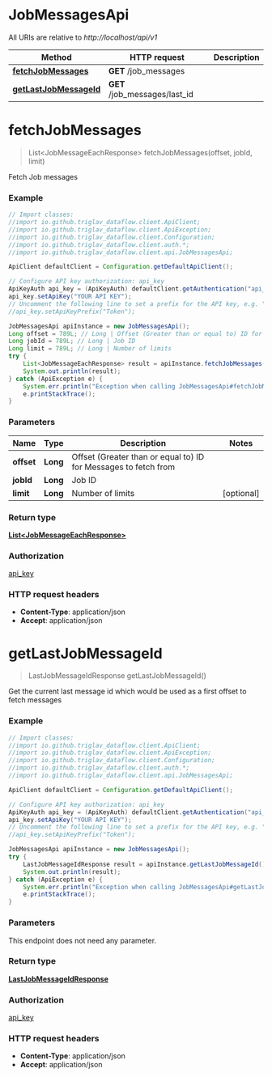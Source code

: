 # JobMessagesApi

All URIs are relative to *http://localhost/api/v1*

Method | HTTP request | Description
------------- | ------------- | -------------
[**fetchJobMessages**](JobMessagesApi.md#fetchJobMessages) | **GET** /job_messages | 
[**getLastJobMessageId**](JobMessagesApi.md#getLastJobMessageId) | **GET** /job_messages/last_id | 


<a name="fetchJobMessages"></a>
# **fetchJobMessages**
> List&lt;JobMessageEachResponse&gt; fetchJobMessages(offset, jobId, limit)



Fetch Job messages

### Example
```java
// Import classes:
//import io.github.triglav_dataflow.client.ApiClient;
//import io.github.triglav_dataflow.client.ApiException;
//import io.github.triglav_dataflow.client.Configuration;
//import io.github.triglav_dataflow.client.auth.*;
//import io.github.triglav_dataflow.client.api.JobMessagesApi;

ApiClient defaultClient = Configuration.getDefaultApiClient();

// Configure API key authorization: api_key
ApiKeyAuth api_key = (ApiKeyAuth) defaultClient.getAuthentication("api_key");
api_key.setApiKey("YOUR API KEY");
// Uncomment the following line to set a prefix for the API key, e.g. "Token" (defaults to null)
//api_key.setApiKeyPrefix("Token");

JobMessagesApi apiInstance = new JobMessagesApi();
Long offset = 789L; // Long | Offset (Greater than or equal to) ID for Messages to fetch from
Long jobId = 789L; // Long | Job ID
Long limit = 789L; // Long | Number of limits
try {
    List<JobMessageEachResponse> result = apiInstance.fetchJobMessages(offset, jobId, limit);
    System.out.println(result);
} catch (ApiException e) {
    System.err.println("Exception when calling JobMessagesApi#fetchJobMessages");
    e.printStackTrace();
}
```

### Parameters

Name | Type | Description  | Notes
------------- | ------------- | ------------- | -------------
 **offset** | **Long**| Offset (Greater than or equal to) ID for Messages to fetch from |
 **jobId** | **Long**| Job ID |
 **limit** | **Long**| Number of limits | [optional]

### Return type

[**List&lt;JobMessageEachResponse&gt;**](JobMessageEachResponse.md)

### Authorization

[api_key](../README.md#api_key)

### HTTP request headers

 - **Content-Type**: application/json
 - **Accept**: application/json

<a name="getLastJobMessageId"></a>
# **getLastJobMessageId**
> LastJobMessageIdResponse getLastJobMessageId()



Get the current last message id which would be used as a first offset to fetch messages

### Example
```java
// Import classes:
//import io.github.triglav_dataflow.client.ApiClient;
//import io.github.triglav_dataflow.client.ApiException;
//import io.github.triglav_dataflow.client.Configuration;
//import io.github.triglav_dataflow.client.auth.*;
//import io.github.triglav_dataflow.client.api.JobMessagesApi;

ApiClient defaultClient = Configuration.getDefaultApiClient();

// Configure API key authorization: api_key
ApiKeyAuth api_key = (ApiKeyAuth) defaultClient.getAuthentication("api_key");
api_key.setApiKey("YOUR API KEY");
// Uncomment the following line to set a prefix for the API key, e.g. "Token" (defaults to null)
//api_key.setApiKeyPrefix("Token");

JobMessagesApi apiInstance = new JobMessagesApi();
try {
    LastJobMessageIdResponse result = apiInstance.getLastJobMessageId();
    System.out.println(result);
} catch (ApiException e) {
    System.err.println("Exception when calling JobMessagesApi#getLastJobMessageId");
    e.printStackTrace();
}
```

### Parameters
This endpoint does not need any parameter.

### Return type

[**LastJobMessageIdResponse**](LastJobMessageIdResponse.md)

### Authorization

[api_key](../README.md#api_key)

### HTTP request headers

 - **Content-Type**: application/json
 - **Accept**: application/json

